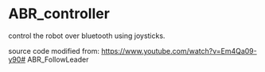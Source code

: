 ABR_controller
==============

control the robot over bluetooth using joysticks.

source code modified from:
https://www.youtube.com/watch?v=Em4Qa09-y90# ABR_FollowLeader
